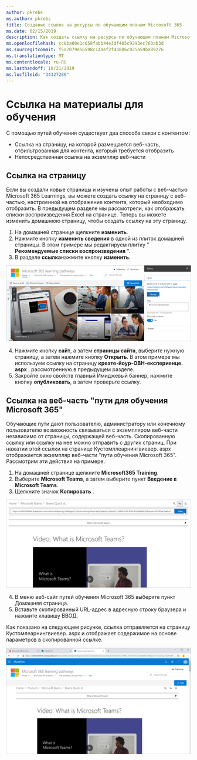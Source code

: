 ```yaml
---
author: pkrebs
ms.author: pkrebs
title: Создание ссылок на ресурсы по обучающим планам Microsoft 365
ms.date: 02/15/2019
description: Как создать ссылку на ресурсы по обучающим планам Microsoft 365
ms.openlocfilehash: cc8ba80e1c658fabb44e3df405c9293ec763ab3d
ms.sourcegitcommit: f5a7079d56598c14aef2f4b886c025a59ba89276
ms.translationtype: MT
ms.contentlocale: ru-RU
ms.lasthandoff: 10/21/2019
ms.locfileid: "34327280"
---
```

# <a name="link-to-learning-pathways-content"></a>Ссылка на материалы для обучения

С помощью путей обучения существует два способа связи с контентом:

- Ссылка на страницу, на которой размещается веб-часть, отфильтрованная для контента, который требуется отобразить 
- Непосредственная ссылка на экземпляр веб-части

## <a name="link-to-a-page"></a>Ссылка на страницу

Если вы создали новые страницы и изучены опыт работы с веб-частью Microsoft 365 Learnings, вы можете создать ссылку на страницу с веб-частью, настроенной на отображение контента, который необходимо отобразить. В предыдущем разделе мы рассмотрели, как отображать списки воспроизведения Excel на странице. Теперь вы можете изменить домашнюю страницу, чтобы создать ссылку на эту страницу. 

1. На домашней странице щелкните **изменить**.
2. Нажмите кнопку **изменить сведения** в одной из плиток домашней страницы. В этом примере мы редактируем плитку " **Рекомендуемые списки воспроизведения** ".
3. В разделе **ссылка**нажмите кнопку **изменить**.

![кг-линктопаже. png](media/cg-linktopage.png)

4. Нажмите кнопку **сайт**, а затем **страницы сайта**, выберите нужную страницу, а затем нажмите кнопку **Открыть**. В этом примере мы используем ссылку на страницу **креате-йоур-ОВН-експериенце. aspx** , рассмотренную в предыдущем разделе.
5. Закройте окно свойств главный Имиджевый баннер, нажмите кнопку **опубликовать**, а затем проверьте ссылку. 

## <a name="link-to-the-microsoft-365-learning-pathways-web-part"></a>Ссылка на веб-часть "пути для обучения Microsoft 365"
Обучающие пути дают пользователю, администратору или конечному пользователю возможность связываться с экземпляром веб-части независимо от страницы, содержащей веб-часть. Скопированную ссылку или ссылку на нее можно отправить с других страниц. При нажатии этой ссылки на странице Кустомллеарнингвиевер. aspx отображается экземпляр веб-части "пути обучения Microsoft 365". Рассмотрим эти действия на примере. 

1. На домашней странице щелкните **Microsoft365 Training**.
2. Выберите **Microsoft Teams**, а затем выберите пункт **Введение в Microsoft Teams**.
3. Щелкните значок **Копировать** .

![кг-линктовебпарт. png](media/cg-linktowebpart.png)

4. В меню веб-сайт путей обучения Microsoft 365 выберите пункт Домашняя страница.
5. Вставьте скопированный URL-адрес в адресную строку браузера и нажмите клавишу ВВОД. 

Как показано на следующем рисунке, ссылка отправляется на страницу Кустомлеарнингвиевер. aspx и отображает содержимое на основе параметров в скопированной ссылке. 

![кг-линктовебпартвиевер. png](media/cg-linktowebpartviewer.png)

